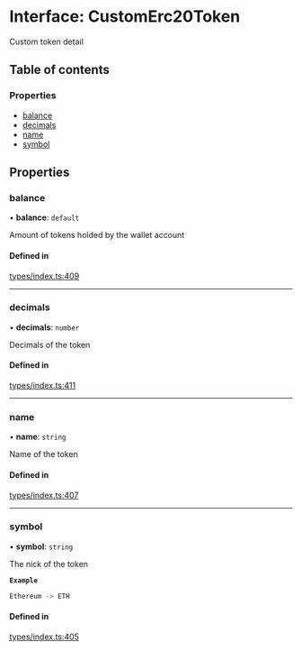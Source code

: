# Interface: CustomErc20Token

Custom token detail

## Table of contents

### Properties

- [balance](CustomErc20Token.md#balance)
- [decimals](CustomErc20Token.md#decimals)
- [name](CustomErc20Token.md#name)
- [symbol](CustomErc20Token.md#symbol)

## Properties

### balance

• **balance**: `default`

Amount of tokens holded by the wallet account

#### Defined in

[types/index.ts:409](https://github.com/nevermined-io/components-catalog/blob/26f2225/lib/src/types/index.ts#L409)

___

### decimals

• **decimals**: `number`

Decimals of the token

#### Defined in

[types/index.ts:411](https://github.com/nevermined-io/components-catalog/blob/26f2225/lib/src/types/index.ts#L411)

___

### name

• **name**: `string`

Name of the token

#### Defined in

[types/index.ts:407](https://github.com/nevermined-io/components-catalog/blob/26f2225/lib/src/types/index.ts#L407)

___

### symbol

• **symbol**: `string`

The nick of the token

**`Example`**

```ts
Ethereum -> ETH
```

#### Defined in

[types/index.ts:405](https://github.com/nevermined-io/components-catalog/blob/26f2225/lib/src/types/index.ts#L405)
